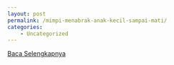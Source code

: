 ```yaml
---
layout: post
permalink: /mimpi-menabrak-anak-kecil-sampai-mati/
categories:
    - Uncategorized
---
```


[Baca Selengkapnya](/01)